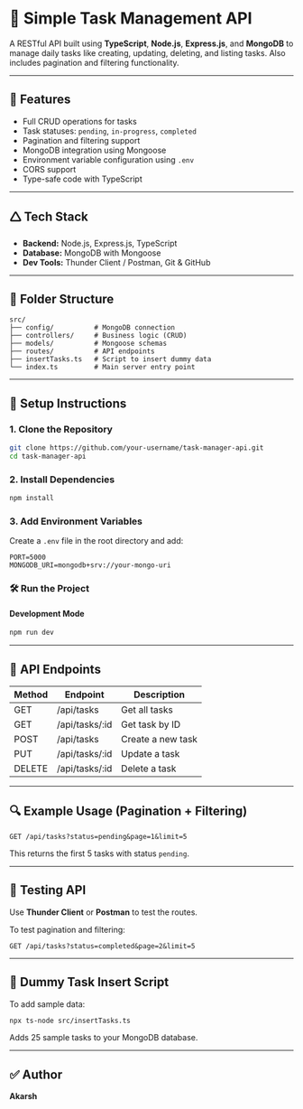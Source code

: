 # 📝 Simple Task Management API

A RESTful API built using **TypeScript**, **Node.js**, **Express.js**, and **MongoDB** to manage daily tasks like creating, updating, deleting, and listing tasks. Also includes pagination and filtering functionality.

---

## 🚀 Features

- Full CRUD operations for tasks
- Task statuses: `pending`, `in-progress`, `completed`
- Pagination and filtering support
- MongoDB integration using Mongoose
- Environment variable configuration using `.env`
- CORS support
- Type-safe code with TypeScript

---

## 🛆 Tech Stack

- **Backend:** Node.js, Express.js, TypeScript
- **Database:** MongoDB with Mongoose
- **Dev Tools:** Thunder Client / Postman, Git & GitHub

---

## 📁 Folder Structure

```
src/
├── config/          # MongoDB connection
├── controllers/     # Business logic (CRUD)
├── models/          # Mongoose schemas
├── routes/          # API endpoints
├── insertTasks.ts   # Script to insert dummy data
└── index.ts         # Main server entry point
```

---

## 🔧 Setup Instructions

### 1. Clone the Repository

```bash
git clone https://github.com/your-username/task-manager-api.git
cd task-manager-api
```

### 2. Install Dependencies

```bash
npm install
```

### 3. Add Environment Variables

Create a `.env` file in the root directory and add:

```
PORT=5000
MONGODB_URI=mongodb+srv://your-mongo-uri
```

### 🛠️ Run the Project

#### Development Mode

```bash
npm run dev
```

---

## 📮 API Endpoints

| Method | Endpoint        | Description       |
| ------ | --------------- | ----------------- |
| GET    | /api/tasks      | Get all tasks     |
| GET    | /api/tasks/\:id | Get task by ID    |
| POST   | /api/tasks      | Create a new task |
| PUT    | /api/tasks/\:id | Update a task     |
| DELETE | /api/tasks/\:id | Delete a task     |

---

## 🔍 Example Usage (Pagination + Filtering)

```http
GET /api/tasks?status=pending&page=1&limit=5
```

This returns the first 5 tasks with status `pending`.

---

## 🧪 Testing API

Use **Thunder Client** or **Postman** to test the routes.

To test pagination and filtering:

```http
GET /api/tasks?status=completed&page=2&limit=5
```

---

## 🧰️ Dummy Task Insert Script

To add sample data:

```bash
npx ts-node src/insertTasks.ts
```

Adds 25 sample tasks to your MongoDB database.

---

## ✅ Author

**Akarsh**



